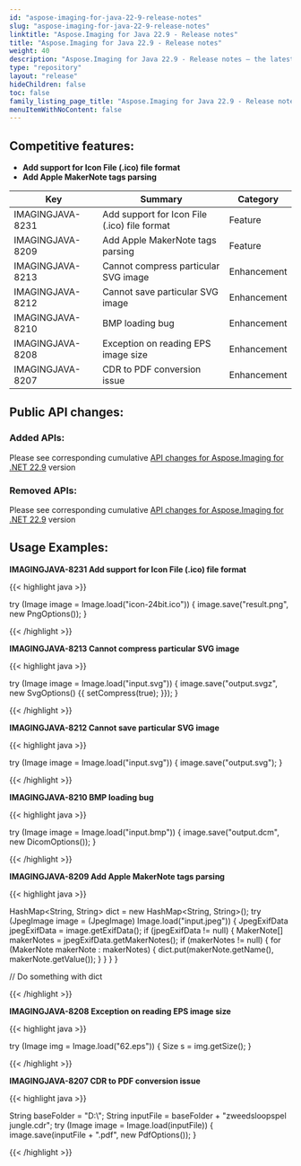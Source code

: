 ```yaml
---
id: "aspose-imaging-for-java-22-9-release-notes"
slug: "aspose-imaging-for-java-22-9-release-notes"
linktitle: "Aspose.Imaging for Java 22.9 - Release notes"
title: "Aspose.Imaging for Java 22.9 - Release notes"
weight: 40
description: "Aspose.Imaging for Java 22.9 - Release notes – the latest updates and fixes."
type: "repository"
layout: "release"
hideChildren: false
toc: false
family_listing_page_title: "Aspose.Imaging for Java 22.9 - Release notes"
menuItemWithNoContent: false
---
```


## Competitive features:

- **Add support for Icon File (.ico) file format**
- **Add Apple MakerNote tags parsing**

| **Key**         | **Summary**                                                                                                                                                              | **Category** |
|-----------------|--------------------------------------------------------------------------------------------------------------------------------------------------------------------------|--------------|
| IMAGINGJAVA-8231 | Add support for Icon File (.ico) file format                                                                                                                                  | Feature      |
| IMAGINGJAVA-8209 | Add Apple MakerNote tags parsing                                                                                                                                  | Feature      |
| IMAGINGJAVA-8213 | Cannot compress particular SVG image                                                                                                                                  | Enhancement      |
| IMAGINGJAVA-8212 | Cannot save particular SVG image                                                                                                                                  | Enhancement      |
| IMAGINGJAVA-8210 | BMP loading bug                                                                                                                                  | Enhancement      |
| IMAGINGJAVA-8208 | Exception on reading EPS image size                                                                                                                                  | Enhancement      |
| IMAGINGJAVA-8207 | CDR to PDF conversion issue                                                                                                                                  | Enhancement      |

## Public API changes:

### Added APIs:

Please see corresponding cumulative [API changes for Aspose.Imaging for .NET 22.9](/imaging/net/release-notes/2022/aspose-imaging-for-net-22-9-release-notes/) version

### Removed APIs:

Please see corresponding cumulative [API changes for Aspose.Imaging for .NET 22.9](/imaging/net/release-notes/2022/aspose-imaging-for-net-22-9-release-notes/) version

## Usage Examples:

**IMAGINGJAVA-8231 Add support for Icon File (.ico) file format**

{{< highlight java >}}

try (Image image = Image.load("icon-24bit.ico"))
{
    image.save("result.png", new PngOptions());
}

{{< /highlight >}}

**IMAGINGJAVA-8213 Cannot compress particular SVG image**

{{< highlight java >}}

try (Image image = Image.load("input.svg"))
{
    image.save("output.svgz", new SvgOptions() {{ setCompress(true); }});
}

{{< /highlight >}}

**IMAGINGJAVA-8212 Cannot save particular SVG image**

{{< highlight java >}}

try (Image image = Image.load("input.svg"))
{
    image.save("output.svg");
}

{{< /highlight >}}

**IMAGINGJAVA-8210 BMP loading bug**

{{< highlight java >}}

try (Image image = Image.load("input.bmp"))
{
    image.save("output.dcm", new DicomOptions());
}

{{< /highlight >}}

**IMAGINGJAVA-8209 Add Apple MakerNote tags parsing**

{{< highlight java >}}

HashMap<String, String> dict = new HashMap<String, String>();
try (JpegImage image = (JpegImage) Image.load("input.jpeg"))
{
	JpegExifData jpegExifData = image.getExifData();
	if (jpegExifData != null)
	{
		MakerNote[] makerNotes = jpegExifData.getMakerNotes();
		if (makerNotes != null)
		{
			for (MakerNote makerNote : makerNotes)
			{
				dict.put(makerNote.getName(), makerNote.getValue());
			}
		}
	}
}

// Do something with dict

{{< /highlight >}}

**IMAGINGJAVA-8208 Exception on reading EPS image size**

{{< highlight java >}}

try (Image img = Image.load("62.eps"))
{
   Size s = img.getSize();
}

{{< /highlight >}}

**IMAGINGJAVA-8207 CDR to PDF conversion issue**

{{< highlight java >}}

String baseFolder = "D:\\";
String inputFile = baseFolder + "zweedsloopspel jungle.cdr";
try (Image image = Image.load(inputFile))
{
    image.save(inputFile + ".pdf", new PdfOptions());
}

{{< /highlight >}}
